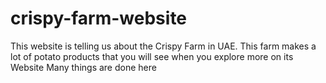 # crispy-farm-website

This website is telling us about the Crispy Farm in UAE. This farm makes a lot of potato products that you will see when you explore more on its Website
Many things are done here
